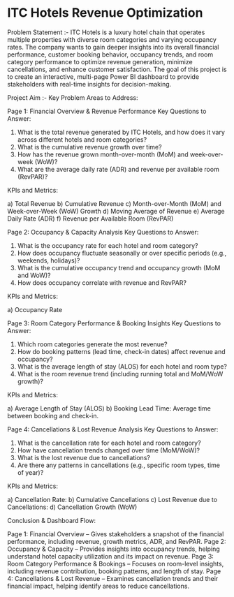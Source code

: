 # ITC Hotels Revenue Optimization

Problem Statement :-
ITC Hotels is a luxury hotel chain that operates multiple properties with diverse room categories and varying occupancy rates. The company wants to gain deeper insights into its overall financial performance, customer booking behavior, occupancy trends, and room category performance to optimize revenue generation, minimize cancellations, and enhance customer satisfaction. The goal of this project is to create an interactive, multi-page Power BI dashboard to provide stakeholders with real-time insights for decision-making.

Project Aim :-
Key Problem Areas to Address:

Page 1: Financial Overview & Revenue Performance
Key Questions to Answer:

1) What is the total revenue generated by ITC Hotels, and how does it vary across different hotels and room categories?
2) What is the cumulative revenue growth over time?
3) How has the revenue grown month-over-month (MoM) and week-over-week (WoW)?
4) What are the average daily rate (ADR) and revenue per available room (RevPAR)?

KPIs and Metrics:

a) Total Revenue
b) Cumulative Revenue
c) Month-over-Month (MoM) and Week-over-Week (WoW) Growth
d) Moving Average of Revenue
e) Average Daily Rate (ADR)
f) Revenue per Available Room (RevPAR)
 

Page 2: Occupancy & Capacity Analysis
Key Questions to Answer:

1) What is the occupancy rate for each hotel and room category?
2) How does occupancy fluctuate seasonally or over specific periods (e.g., weekends, holidays)?
3) What is the cumulative occupancy trend and occupancy growth (MoM and WoW)?
4) How does occupancy correlate with revenue and RevPAR?

KPIs and Metrics:

a) Occupancy Rate
 

Page 3: Room Category Performance & Booking Insights
Key Questions to Answer:

1) Which room categories generate the most revenue?
2) How do booking patterns (lead time, check-in dates) affect revenue and occupancy?
3) What is the average length of stay (ALOS) for each hotel and room type?
4) What is the room revenue trend (including running total and MoM/WoW growth)?
   
KPIs and Metrics:

a) Average Length of Stay (ALOS)
b) Booking Lead Time: Average time between booking and check-in.
 
Page 4: Cancellations & Lost Revenue Analysis
Key Questions to Answer:

1) What is the cancellation rate for each hotel and room category?
2) How have cancellation trends changed over time (MoM/WoW)?
3) What is the lost revenue due to cancellations?
4) Are there any patterns in cancellations (e.g., specific room types, time of year)?

KPIs and Metrics:

a) Cancellation Rate:
b) Cumulative Cancellations
c) Lost Revenue due to Cancellations:
d) Cancellation Growth (WoW)
 

Conclusion & Dashboard Flow:

Page 1: Financial Overview – Gives stakeholders a snapshot of the financial performance, including revenue, growth metrics, ADR, and RevPAR.
Page 2: Occupancy & Capacity – Provides insights into occupancy trends, helping understand hotel capacity utilization and its impact on revenue.
Page 3: Room Category Performance & Bookings – Focuses on room-level insights, including revenue contribution, booking patterns, and length of stay.
Page 4: Cancellations & Lost Revenue – Examines cancellation trends and their financial impact, helping identify areas to reduce cancellations.
